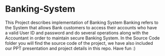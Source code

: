 # Banking-System
This Project describes implementation of Banking System Banking refers to the System that allows Bank customers to access their accounts who have a valid User ID and password and do several operations along with the Accountant in order to maintain secure Banking System.
In the Source Code folder you will find the source code of the project, we have also included our PPT presentation and project details in this repo. Have fun :) 
